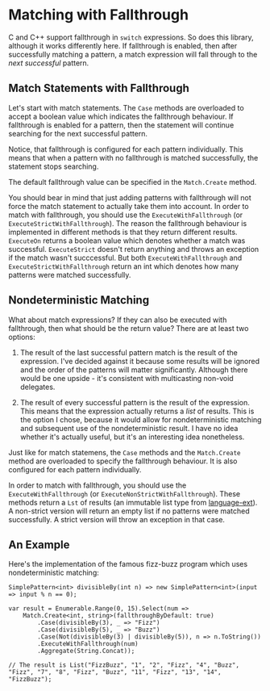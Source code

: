 ﻿# Matching with Fallthrough

C and C++ support fallthrough in `switch` expressions.
So does this library, although it works differently here.
If fallthrough is enabled, then after successfully matching a
pattern, a match expression will fall through to the
_next successful_ pattern.

## Match Statements with Fallthrough

Let's start with match statements. The `Case` methods are overloaded
to accept a boolean value which indicates the fallthrough behaviour.
If fallthrough is enabled for a pattern, then the statement will
continue searching for the next successful pattern.

Notice, that fallthrough is configured for each pattern individually.
This means that when a pattern with no fallthrough is matched successfully,
the statement stops searching.

The default fallthrough value can be specified in the `Match.Create` method.

You should bear in mind that just adding patterns with fallthrough will
not force the match statement to actually take them into account.
In order to match with fallthrough, you should use the `ExecuteWithFallthrough`
(or `ExecuteStrictWithFallthrough`). The reason the fallthrough behaviour
is implemented in different methods is that they return different results.
`ExecuteOn` returns a boolean value which denotes whether a match was successful.
`ExecuteStrict` doesn't return anything and throws an exception if the match wasn't
succcessful. But both `ExecuteWithFallthrough` and `ExecuteStrictWithFallthrough` return
an int which denotes how many patterns were matched successfully.

## Nondeterministic Matching

What about match expressions? If they can also be executed with fallthrough,
then what should be the return value? There are at least two options:

1. The result of the last successful pattern match is the result of the expression.
I've decided against it because some results will be ignored and the order of the
patterns will matter significantly. Although there would be one upside - it's
consistent with multicasting non-void delegates.

2. The result of every successful pattern is the result of the expression. This
means that the expression actually returns a _list_ of results. This is the
option I chose, because it would allow for nondeterministic matching and subsequent
use of the nondeterministic result. I have no idea whether it's actually useful,
but it's an interesting idea nonetheless.

Just like for match statemens, the `Case` methods and the `Match.Create` method are
overloaded to specify the fallthrough behaviour. It is also configured for each
pattern individually.

In order to match with fallthrough, you should use the `ExecuteWithFallthrough`
(or `ExecuteNonStrictWithFallthrough`). These methods return a `Lst` of results
(an immutable list type from [language-ext](https://github.com/louthy/language-ext)).
A non-strict version will return an empty list if no patterns were matched successfully.
A strict version will throw an exception in that case.

## An Example

Here's the implementation of the famous fizz-buzz program which uses nondeterministic matching:

```
SimplePattern<int> divisibleBy(int n) => new SimplePattern<int>(input => input % n == 0);

var result = Enumerable.Range(0, 15).Select(num =>
    Match.Create<int, string>(fallthroughByDefault: true)
        .Case(divisibleBy(3), _ => "Fizz")
        .Case(divisibleBy(5), _ => "Buzz")
        .Case(Not(divisibleBy(3) | divisibleBy(5)), n => n.ToString())
        .ExecuteWithFallthrough(num)
        .Aggregate(String.Concat));

// The result is List("FizzBuzz", "1", "2", "Fizz", "4", "Buzz", "Fizz", "7", "8", "Fizz", "Buzz", "11", "Fizz", "13", "14", "FizzBuzz");
```
